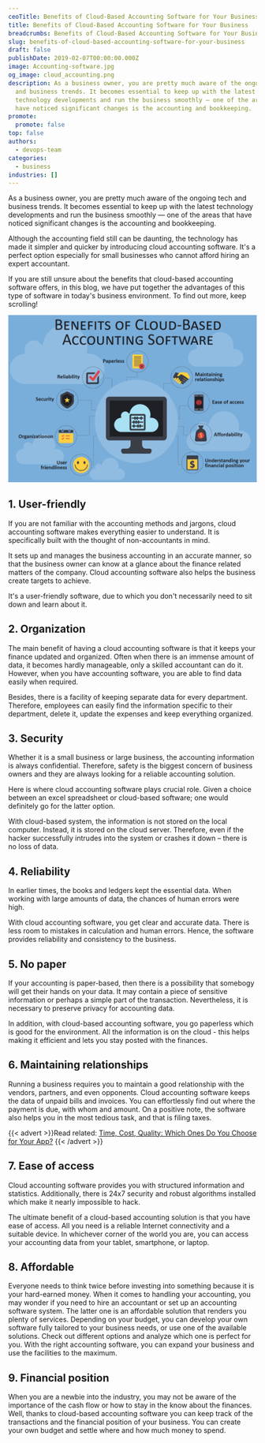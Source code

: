 ```yaml
---
ceoTitle: Benefits of Cloud-Based Accounting Software for Your Business
title: Benefits of Cloud-Based Accounting Software for Your Business
breadcrumbs: Benefits of Cloud-Based Accounting Software for Your Business
slug: benefits-of-cloud-based-accounting-software-for-your-business
draft: false
publishDate: 2019-02-07T00:00:00.000Z
image: Accounting-software.jpg
og_image: cloud_accounting.png
description: As a business owner, you are pretty much aware of the ongoing tech
  and business trends. It becomes essential to keep up with the latest
  technology developments and run the business smoothly — one of the areas that
  have noticed significant changes is the accounting and bookkeeping.
promote:
  promote: false
top: false
authors:
  - devops-team
categories:
  - business
industries: []
---
```

As a business owner, you are pretty much aware of the ongoing tech and business trends. It becomes essential to keep up with the latest technology developments and run the business smoothly — one of the areas that have noticed significant changes is the accounting and bookkeeping.

Although the accounting field still can be daunting, the technology has made it simpler and quicker by introducing cloud accounting software. It's a perfect option especially for small businesses who cannot afford hiring an expert accountant.

If you are still unsure about the benefits that cloud-based accounting software offers, in this blog, we have put together the advantages of this type of software in today's business environment. To find out more, keep scrolling!

![Benefits of cloud-based accounting software](cloud-accounting-benefits.png)

## 1. User-friendly

If you are not familiar with the accounting methods and jargons, cloud accounting software makes everything easier to understand. It is specifically built with the thought of non-accountants in mind.

It sets up and manages the business accounting in an accurate manner, so that the business owner can know at a glance about the finance related matters of the company. Cloud accounting software also helps the business create targets to achieve.

It's a user-friendly software, due to which you don't necessarily need to sit down and learn about it.

## 2. Organization

The main benefit of having a cloud accounting software is that it keeps your finance updated and organized. Often when there is an immense amount of data, it becomes hardly manageable, only a skilled accountant can do it. However, when you have accounting software, you are able to find data easily when required.

Besides, there is a facility of keeping separate data for every department. Therefore, employees can easily find the information specific to their department, delete it, update the expenses and keep everything organized.

## 3. Security

Whether it is a small business or large business, the accounting information is always confidential. Therefore, safety is the biggest concern of business owners and they are always looking for a reliable accounting solution.

Here is where cloud accounting software plays crucial role. Given a choice between an excel spreadsheet or cloud-based software; one would definitely go for the latter option.

With cloud-based system, the information is not stored on the local computer. Instead, it is stored on the cloud server. Therefore, even if the hacker successfully intrudes into the system or crashes it down – there is no loss of data.

## 4. Reliability

In earlier times, the books and ledgers kept the essential data. When working with large amounts of data, the chances of human errors were high.

With cloud accounting software, you get clear and accurate data. There is less room to mistakes in calculation and human errors. Hence, the software provides reliability and consistency to the business.

## 5. No paper

If your accounting is paper-based, then there is a possibility that somebogy will get their hands on your data. It may contain a piece of sensitive information or perhaps a simple part of the transaction. Nevertheless, it is necessary to preserve privacy for accounting data.

In addition, with cloud-based accounting software, you go paperless which is good for the environment. All the information is on the cloud - this helps making it efficient and lets you stay posted with the finances.

## 6. Maintaining relationships

Running a business requires you to maintain a good relationship with the vendors, partners, and even opponents. Cloud accounting software keeps the data of unpaid bills and invoices. You can effortlessly find out where the payment is due, with whom and amount. On a positive note, the software also helps you in the most tedious task, and that is filing taxes.

{{< advert >}}Read related: <a href="https://anadea.info/blog/time-cost-quality-which-ones-do-you-choose-for-your-app/">Time, Cost, Quality: Which Ones Do You Choose for Your App?</a>
{{< /advert >}}

## 7. Ease of access

Cloud accounting software provides you with structured information and statistics. Additionally, there is 24x7 security and robust algorithms installed which make it nearly impossible to hack.

The ultimate benefit of a cloud-based accounting solution is that you have ease of access. All you need is a reliable Internet connectivity and a suitable device. In whichever corner of the world you are, you can access your accounting data from your tablet, smartphone, or laptop.

## 8. Affordable

Everyone needs to think twice before investing into something because it is your hard-earned money. When it comes to handling your accounting, you may wonder if you need to hire an accountant or set up an accounting software system. The latter one is an affordable solution that renders you plenty of services. Depending on your budget, you can develop your own software fully tailored to your business needs, or use one of the available solutions. Check out different options and analyze which one is perfect for you. With the right accounting software, you can expand your business and use the facilities to the maximum.

## 9. Financial position

When you are a newbie into the industry, you may not be aware of the importance of the cash flow or how to stay in the know about the finances. Well, thanks to cloud-based accounting software you can keep track of the transactions and the financial position of your business. You can create your own budget and settle where and how much money to spend.
